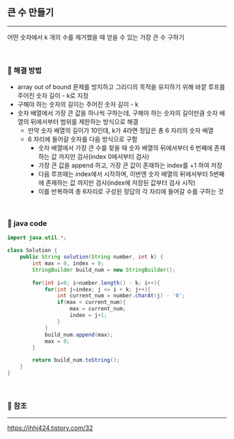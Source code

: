 ## 큰 수 만들기

***

어떤 숫자에서 k 개의 수를 제거했을 때 얻을 수 있는 가장 큰 수 구하기 

<br>

### :pushpin: 해결 방법

- array out of bound 문제를 방지하고 그리디의 목적을 유지하기 위해 바깥 루프를 주어진 숫자 길이 - k로 지정
- 구해야 하는 숫자의 길이는 주어진 숫자 길이 - k
- 숫자 배열에서 가장 큰 값을 하나씩 구하는데, 구해야 하는 숫자의 길이만큼 숫자 배열의 뒤에서부터 범위를 제한하는 방식으로 해결
  - 만약 숫자 배열의 길이가 10인데, k가 4라면 정답은 총 6 자리의 숫자 배열
  - 6 자리에 들어갈 숫자를 다음 방식으로 구함
    - 숫자 배열에서 가장 큰 수를 찾을 때 숫자 배열의 뒤에서부터 6 번째에 존재하는 값 까지만 검사(index 0에서부터 검사)
    - 가장 큰 값을 append 하고, 가장 큰 값이 존재하는 index를 +1 하여 저장
    - 다음 루프때는 index에서 시작하며, 이번엔 숫자 배열의 뒤에서부터 5번째에 존재하는 값 까지만 검사(index에 저장된 값부터 검사 시작)
    - 이를 반복하여 총 6자리로 구성된 정답의 각 자리에 들어갈 수를 구하는 것

<br>



### :pushpin: java code

```java
import java.util.*;

class Solution {
    public String solution(String number, int k) {
        int max = 0, index = 0;
        StringBuilder build_num = new StringBuilder();
        
        for(int i=0; i<number.length() - k; i++){
            for(int j=index; j <= i + k; j++){
                int current_num = number.charAt(j) - '0';
                if(max < current_num){
                    max = current_num;
                    index = j+1;
                }
            }
            build_num.append(max);
            max = 0;
        }

        return build_num.toString();
    }
}
```

<br>



### :pushpin: 참조

***

https://jhhj424.tistory.com/32